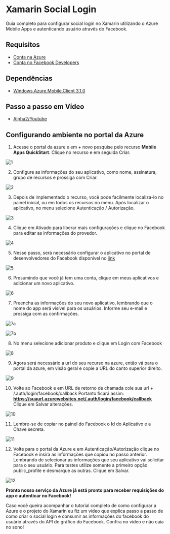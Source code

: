 # Xamarin Social Login
Guia completo para configurar social login no Xamarin utilizando o Azure Mobile Apps e autenticando usuário através do Facebook.

Requisitos
----------

 - [Conta na Azure](https://azure.microsoft.com)
 - [Conta no Facebook Developers](https://developers.facebook.com)

Dependências
-------
- [Windows.Azure.Mobile.Client 3.1.0](https://www.nuget.org/packages/Microsoft.Azure.Mobile.Client/3.1.0)

Passo a passo em Vídeo
-------

- [Alpha2/Youtube](https://www.youtube.com/playlist?list=PLHSGc3f3PK0SqRBJlN67KoEfA93fUnhvw)

## Configurando ambiente no portal da Azure ##

1) Acesse o portal da azure e em + novo pesquise pelo recurso **Mobile Apps QuickStart**. Clique no recurso e em seguida Criar.

![1](https://lh3.googleusercontent.com/BUJlkC2ROyonBOv9Jyj3CwxPJ37TMi3jVPmXCccq4RwgnHebLxHCpi5pc6LpD9-cbDGjDe4N=s0 "1.png")

2) Configure as informações do seu aplicativo, como nome, assinatura, grupo de recursos e prossiga com Criar.

![2](https://lh3.googleusercontent.com/LLjSImptWLgf6OGJlL5HLB8D8cZ22S6AO7fj8XeWTIr6o956tcPld2ymmfM3vBemR_McgmAR=s0 "2.png")

3) Depois de implementado o recurso, você pode facilmente localiza-lo no painel inicial, ou em todos os recursos no menu. Após localizar o aplicativo, no menu selecione Autenticação / Autorização.

![3](https://lh3.googleusercontent.com/gxc748sNUlj6xmji2UcOiewlt2TFX1cBN9cPwU-hk9WE2i6tfLGqUtvSEWw3BCn-bL1S9F7G=s0 "3.png")

4) Clique em Ativado para liberar mais configurações e clique no Facebook para editar as informações do provedor.

![4](https://lh3.googleusercontent.com/Zy2J-Cd4Xak6TGsCl7-JzUSb2AZimsiOvNJWV0W_bi7kGsfjAt8xIsDZ5rjXyv0qEFoZT9v8=s0 "4.png")

5) Nesse passo, será necessário configurar o aplicativo no portal de desenvolvedores do Facebook disponível no [link](https://developers.facebook.com/)

![5](https://lh3.googleusercontent.com/cwFIHOaQCxERn6PlP3pPhLqP3GjmEj-uIGDbxxpsK9XgfqPIgfTKrY-5CT67acU8ijbSrbVz=s0 "5.png")

6) Presumindo que você já tem uma conta, clique em meus aplicativos e adicionar um novo aplicativo.

![6](https://lh3.googleusercontent.com/vYUcqwEzS5uVKJbZBX8wVWaQTG9hZaD7mhQL1AMeomSxhoo1tUtaC-xNqrkOIgTKFXFZTQM0=s0 "6.png")

7) Preencha as informações do seu novo aplicativo, lembrando que o nome do app será visível para os usuários. Informe seu e-mail e prossiga com as confirmações.

![7a](https://lh3.googleusercontent.com/dndBjvSa56NJ7azWTYDpMXWi7jizmvwnprZV9d5htZjpzb83TDDZ2Sd8h76NpvQwFtBYrIy0=s0 "7.png")

![7b](https://lh3.googleusercontent.com/MdWSy7Rcqz39m0WoGKvy0ShXeRMtygozle-bYyXio6YhxeurnN1fvjy11KzsTXBVTJshZngU=s0 "8.png")

8) No menu selecione adicionar produto e clique em Login com Facebook

 ![8](https://lh3.googleusercontent.com/ECqFzDZVB6E9K2Cmi7R_mwDVFEctnw7jRAetk7_baf4mvwOJcWaLF9l539HXjCgQO04Uxb1J=s0 "9.png")

9) Agora será necessário a url do seu recurso na azure, então vá para o portal da azure, em visão geral e copie a URL do canto superior direito.

![9](https://lh3.googleusercontent.com/qrYuuAV9f3W5cRFxlU12eFVJ2Fy5P4lmj32dqLsPltpP41vfAwza__PTrzjAwPJ54C_fqC_6=s0 "10.png")

10) Volte ao Facebook e em URL de retorno de chamada cole 
sua url + /.auth/login/facebook/callback 
Portanto ficará assim:
**https://suaurl.azurewebsites.net/.auth/login/facebook/callback**
Clique em Salvar alterações.

![10](https://lh3.googleusercontent.com/B2IWfyVqBcTBlAn7G5r18nydg_VKBZL4d2iE8FG9wr7QziXWNePD1dTtRvnYherGJ1IjiErN=s0 "11.png")

11) Lembre-se de copiar no painel do Facebook o Id do Aplicativo e a Chave secreta.

![11](https://lh3.googleusercontent.com/Ve3vJJploe-lp-nBXuy42JPTUZwepHcoWGbpCFXOG1bNi97pq8802_CrzqNzvtRPH_k2WZxi=s0 "12.png")

12) Volte para o portal da Azure e em Autenticação/Autorização clique no Facebook e insira as informações que copiou no passo anterior. Lembrando de selecionar as informações que seu aplicativo vai solicitar para o seu usuário. Para testes utilize somente a primeiro opção public_profile e desmarque as outras. Clique em Salvar.

![12](https://lh3.googleusercontent.com/cwFIHOaQCxERn6PlP3pPhLqP3GjmEj-uIGDbxxpsK9XgfqPIgfTKrY-5CT67acU8ijbSrbVz=s0 "5.png")

**Pronto nosso serviço da Azure já está pronto para receber requisições do app e autenticar no Facebook!**

Caso você queira acompanhar o tutorial completo de como configurar a Azure e o projeto do Xamarin eu fiz um vídeo que explica passo a passo de como criar o social login e consumir as informações do facebook do usuário através do API de gráfico do Facebook. Confira no vídeo e não caia no sono!

